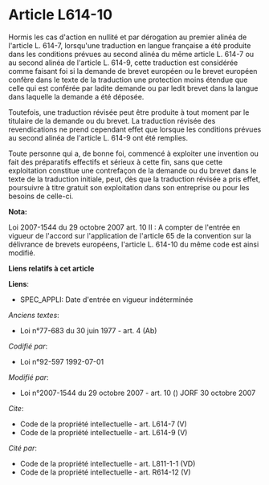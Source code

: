 # Article L614-10

Hormis les cas d'action en nullité et par dérogation au premier alinéa de l'article L. 614-7, lorsqu'une traduction en langue
française a été produite dans les conditions prévues au second alinéa du même article L. 614-7 ou au second alinéa de
l'article L. 614-9, cette traduction est considérée comme faisant foi si la demande de brevet européen ou le brevet européen
confère dans le texte de la traduction une protection moins étendue que celle qui est conférée par ladite demande ou par
ledit brevet dans la langue dans laquelle la demande a été déposée. 

Toutefois, une traduction révisée peut être produite à tout moment par le titulaire de la demande ou du brevet. La traduction
révisée des revendications ne prend cependant effet que lorsque les conditions prévues au second alinéa de l'article L. 614-9
ont été remplies. 

Toute personne qui a, de bonne foi, commencé à exploiter une invention ou fait des préparatifs effectifs et sérieux à cette
fin, sans que cette exploitation constitue une contrefaçon de la demande ou du brevet dans le texte de la traduction
initiale, peut, dès que la traduction révisée a pris effet, poursuivre à titre gratuit son exploitation dans son entreprise
ou pour les besoins de celle-ci.

**Nota:**

Loi 2007-1544 du 29 octobre 2007 art. 10 II : A compter de l'entrée en vigueur de l'accord sur l'application de l'article 65
de la convention sur la délivrance de brevets européens, l'article L. 614-10 du même code est ainsi modifié.

**Liens relatifs à cet article**

**Liens**:

  - SPEC_APPLI: Date d'entrée en vigueur indéterminée

_Anciens textes_:

  - Loi n°77-683 du 30 juin 1977 - art. 4 (Ab)

_Codifié par_:

  - Loi n°92-597 1992-07-01

_Modifié par_:

  - Loi n°2007-1544 du 29 octobre 2007 - art. 10 () JORF 30 octobre 2007

_Cite_:

  - Code de la propriété intellectuelle - art. L614-7 (V)
  - Code de la propriété intellectuelle - art. L614-9 (V)

_Cité par_:

  - Code de la propriété intellectuelle - art. L811-1-1 (VD)
  - Code de la propriété intellectuelle - art. R614-12 (V)
